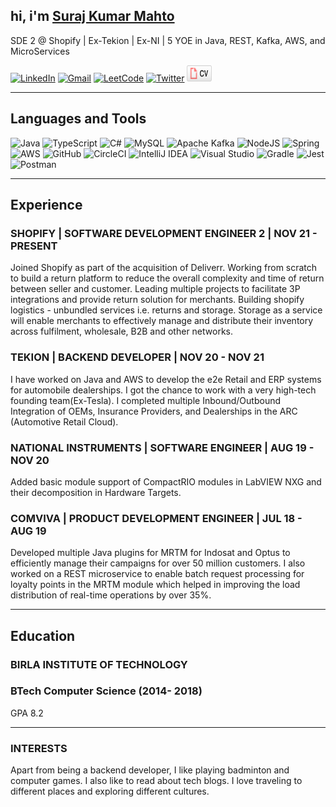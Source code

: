## hi, i'm [Suraj Kumar Mahto](https://surajkmahto.github.io/)
<!-- <img src="deliverr_red.png" alt="typescript" width="32" height="32"/>
 -->
SDE 2 @ Shopify  \| Ex-Tekion \| Ex-NI \| 5 YOE in Java, REST, Kafka, AWS, and MicroServices

[![LinkedIn](https://img.shields.io/badge/linkedin-%230077B5.svg?style=for-the-badge&logo=linkedin&logoColor=white&link=https://www.linkedin.com/in/surajkumarmahto/)](https://www.linkedin.com/in/surajkumarmahto/) [![Gmail](https://img.shields.io/badge/Gmail-D14836?style=for-the-badge&logo=gmail&logoColor=white&link=mailto:contact.skm1997@gmail.com)](mailto:contact.skm1997@gmail.com) [![LeetCode](https://img.shields.io/badge/LeetCode-000000?style=for-the-badge&logo=LeetCode&logoColor=#d16c06)](https://leetcode.com/surajkumarmahto/) [![Twitter](https://img.shields.io/badge/<surajkmahto>-%231DA1F2.svg?style=for-the-badge&logo=Twitter&logoColor=white&link=https://twitter.com/surajkmahto)](https://twitter.com/surajkmahto) <a href="https://github.com/surajkmahto/surajkmahto.github.io/blob/main/SurajKumarMahto_Resume.pdf"><img src="cv.svg" alt="Curriculum Vitae" width="40" height="26"></a>

---

## Languages and Tools

![Java](https://img.shields.io/badge/java-%23ED8B00.svg?style=for-the-badge&logo=java&logoColor=white) ![TypeScript](https://img.shields.io/badge/typescript-%23007ACC.svg?style=for-the-badge&logo=typescript&logoColor=white) ![C#](https://img.shields.io/badge/c%23-%23239120.svg?style=for-the-badge&logo=c-sharp&logoColor=white) ![MySQL](https://img.shields.io/badge/mysql-%2300f.svg?style=for-the-badge&logo=mysql&logoColor=white) ![Apache Kafka](https://img.shields.io/badge/Apache%20Kafka-000?style=for-the-badge&logo=apachekafka) ![NodeJS](https://img.shields.io/badge/node.js-6DA55F?style=for-the-badge&logo=node.js&logoColor=white) ![Spring](https://img.shields.io/badge/spring-%236DB33F.svg?style=for-the-badge&logo=spring&logoColor=white) ![AWS](https://img.shields.io/badge/AWS-%23FF9900.svg?style=for-the-badge&logo=amazon-aws&logoColor=white) ![GitHub](https://img.shields.io/badge/github-%23121011.svg?style=for-the-badge&logo=github&logoColor=white) ![CircleCI](https://img.shields.io/badge/circle%20ci-%23161616.svg?style=for-the-badge&logo=circleci&logoColor=white) ![IntelliJ IDEA](https://img.shields.io/badge/IntelliJIDEA-000000.svg?style=for-the-badge&logo=intellij-idea&logoColor=white) ![Visual Studio](https://img.shields.io/badge/Visual%20Studio-5C2D91.svg?style=for-the-badge&logo=visual-studio&logoColor=white) ![Gradle](https://img.shields.io/badge/Gradle-02303A.svg?style=for-the-badge&logo=Gradle&logoColor=white) ![Jest](https://img.shields.io/badge/-jest-%23C21325?style=for-the-badge&logo=jest&logoColor=white) ![Postman](https://img.shields.io/badge/Postman-FF6C37?style=for-the-badge&logo=postman&logoColor=white)

---

## Experience

### **SHOPIFY \| SOFTWARE DEVELOPMENT ENGINEER 2 \| NOV 21 - PRESENT**

Joined Shopify as part of the acquisition of Deliverr. Working from scratch to build a return platform to reduce the overall complexity and time of return between seller and customer. Leading multiple projects to facilitate 3P integrations and provide return solution for merchants. Building shopify logistics - unbundled services i.e. returns and storage. 
Storage as a service will enable merchants to effectively manage and distribute their inventory across fulfilment, wholesale, B2B and other networks.


### **TEKION \| BACKEND DEVELOPER \| NOV 20 - NOV 21**

I have worked on Java and AWS to develop the e2e Retail and ERP systems for automobile dealerships.
I got the chance to work with a very high-tech founding team(Ex-Tesla). I completed multiple Inbound/Outbound Integration of OEMs, Insurance Providers, and Dealerships in the ARC (Automotive Retail Cloud).

### **NATIONAL INSTRUMENTS \| SOFTWARE ENGINEER \| AUG 19 - NOV 20**

Added basic module support of CompactRIO modules in LabVIEW NXG and their decomposition in Hardware Targets.

### **COMVIVA \| PRODUCT DEVELOPMENT ENGINEER \| JUL 18 - AUG 19**

Developed multiple Java plugins for MRTM for Indosat and Optus to efficiently manage their campaigns for over 50 million customers. I also worked on a REST microservice to enable batch request processing for loyalty points in the MRTM module which helped in improving the load distribution of real-time operations by over 35\%.

---

## Education

### **BIRLA INSTITUTE OF TECHNOLOGY**
### BTech Computer Science (2014- 2018)
GPA 8.2

---

### INTERESTS
Apart from being a backend developer, I like playing badminton and computer games. I also like to read about tech blogs.
I love traveling to different places and exploring different cultures.
